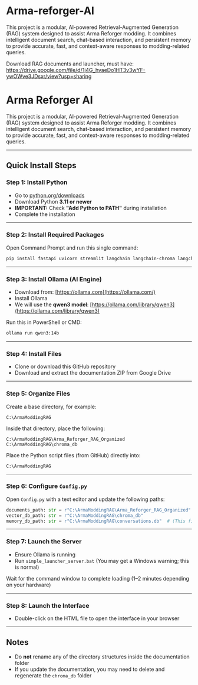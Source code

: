 # Arma-reforger-AI

This project is a modular, AI-powered Retrieval-Augmented Generation (RAG) system designed to assist Arma Reforger modding. It combines intelligent document search, chat-based interaction, and persistent memory to provide accurate, fast, and context-aware responses to modding-related queries.


Download RAG documents and launcher, must have: https://drive.google.com/file/d/1j4G_hvaeDo1HT3v3wYF-ywOWve3JDsxr/view?usp=sharing




# Arma Reforger AI

This project is a modular, AI-powered Retrieval-Augmented Generation (RAG) system designed to assist Arma Reforger modding. It combines intelligent document search, chat-based interaction, and persistent memory to provide accurate, fast, and context-aware responses to modding-related queries.


---

## Quick Install Steps

### Step 1: Install Python
- Go to [python.org/downloads](https://www.python.org/downloads)
- Download Python **3.11 or newer**
- **IMPORTANT:** Check **"Add Python to PATH"** during installation
- Complete the installation

---

### Step 2: Install Required Packages
Open Command Prompt and run this single command:

```bash
pip install fastapi uvicorn streamlit langchain langchain-chroma langchain-huggingface chromadb sentence-transformers torch transformers numpy pandas pydantic requests python-multipart
```

---

### Step 3: Install Ollama (AI Engine)
- Download from: [https://ollama.com](https://ollama.com/)
- Install Ollama
- We will use the **qwen3 model**: [https://ollama.com/library/qwen3](https://ollama.com/library/qwen3)

Run this in PowerShell or CMD:
```bash
ollama run qwen3:14b
```

---

### Step 4: Install Files
- Clone or download this GitHub repository
- Download and extract the documentation ZIP from Google Drive

---

### Step 5: Organize Files
Create a base directory, for example:
```
C:\ArmaModdingRAG
```

Inside that directory, place the following:
```
C:\ArmaModdingRAG\Arma_Reforger_RAG_Organized
C:\ArmaModdingRAG\chroma_db
```

Place the Python script files (from GitHub) directly into:
```
C:\ArmaModdingRAG
```

---

### Step 6: Configure `Config.py`

Open `Config.py` with a text editor and update the following paths:

```python
documents_path: str = r"C:\ArmaModdingRAG\Arma_Reforger_RAG_Organized"
vector_db_path: str = r"C:\ArmaModdingRAG\chroma_db"
memory_db_path: str = r"C:\ArmaModdingRAG\conversations.db"  # (This file will be created automatically)
```

---

### Step 7: Launch the Server

- Ensure Ollama is running
- Run `simple_launcher_server.bat` (You may get a Windows warning; this is normal)

Wait for the command window to complete loading (1–2 minutes depending on your hardware)

---

### Step 8: Launch the Interface

- Double-click on the HTML file to open the interface in your browser

---

## Notes

- Do **not** rename any of the directory structures inside the documentation folder
- If you update the documentation, you may need to delete and regenerate the `chroma_db` folder
